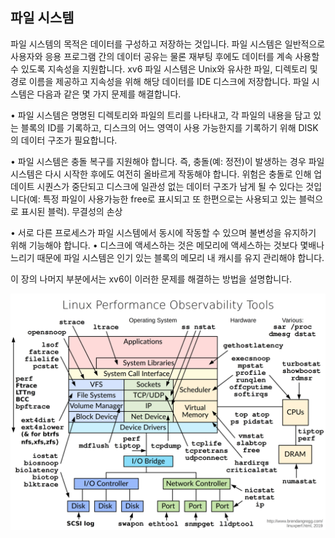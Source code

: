 ## 파일 시스템

파일 시스템의 목적은 데이터를 구성하고 저장하는 것입니다. 파일 시스템은 일반적으로 사용자와 응용 프로그램 간의 데이터 공유는 물론 재부팅 후에도 데이터를 계속 사용할 수 있도록 지속성을 지원합니다.
xv6 파일 시스템은 Unix와 유사한 파일, 디렉토리 및 경로 이름을 제공하고 지속성을 위해 해당 데이터를 IDE 디스크에 저장합니다. 파일 시스템은 다음과 같은 몇 가지 문제를 해결합니다.

• 파일 시스템은 명명된 디렉토리와 파일의 트리를 나타내고, 각 파일의 내용을 담고 있는 블록의 ID를 기록하고, 디스크의 어느 영역이 사용 가능한지를 기록하기 위해 DISK의 데이터 구조가 필요합니다. 

• 파일 시스템은 충돌 복구를 지원해야 합니다. 즉, 충돌(예: 정전)이 발생하는 경우 파일 시스템은 다시 시작한 후에도 여전히 올바르게 작동해야 합니다. 위험은 충돌로 인해 업데이트 시퀀스가 중단되고 디스크에 일관성 없는 데이터 구조가 남게 될 수 있다는 것입니다(예: 특정 파일이 사용가능한 free로 표시되고 또 한편으로는 사용되고 있는 블럭으로 표시된 블럭). 무결성의 손상

• 서로 다른 프로세스가 파일 시스템에서 동시에 작동할 수 있으며 불변성을 유지하기 위해 기능해야 합니다.
• 디스크에 액세스하는 것은 메모리에 액세스하는 것보다 몇배나 느리기 때문에  파일 시스템은 인기 있는 블록의 메모리 내 캐시를 유지 관리해야 합니다.

이 장의 나머지 부분에서는 xv6이 이러한 문제를 해결하는 방법을 설명합니다.



![img](img/linux_observability_tools.png)